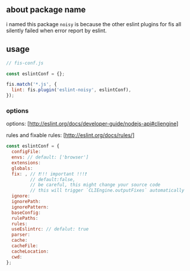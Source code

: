 ## about package name

i named this package `noisy` is because the other eslint plugins for fis all silently failed when error report by eslint.

## usage

```js
// fis-conf.js

const eslintConf = {};

fis.match('*.js', {
  lint: fis.plugin('eslint-noisy', eslintConf),
});
```

### options

options: [http://eslint.org/docs/developer-guide/nodejs-api#cliengine]

rules and fixable rules: [http://eslint.org/docs/rules/]

```js
const eslintConf = {
  configFile:
  envs: // default: ['browser']
  extensions:
  globals:
  fix: , // ❗!!! important !!!❗
         // default:false,
         // be careful, this might change your source code
         // this will trigger `CLIEngine.outputFixes` automatically
  ignore:
  ignorePath:
  ignorePattern:
  baseConfig:
  rulePaths:
  rules:
  useEslintrc: // defalut: true
  parser:
  cache:
  cacheFile:
  cacheLocation:
  cwd:
};
```
